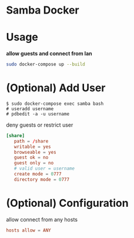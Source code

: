 # Samba Docker

# Usage

**allow guests and connect from lan**

```sh
sudo docker-compose up --build
```

# (Optional) Add User

```
$ sudo docker-compose exec samba bash
# useradd username
# pdbedit -a -u username
```

deny guests or restrict user

```conf
[share]
   path = /share
   writable = yes
   browseable = yes
   guest ok = no
   guest only = no
   # valid user = username
   create mode = 0777
   directory mode = 0777
```

# (Optional) Configuration

allow connect from any hosts

```conf
hosts allow = ANY
```

